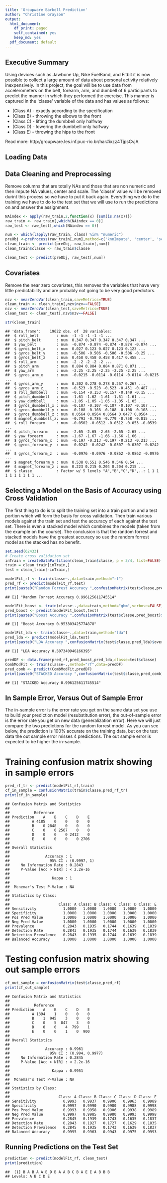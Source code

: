```yaml
---
title: 'Groupware Barbell Prediction'
author: "Christine Grayson"
output:
  html_document:
    df_print: paged
    self_contained: yes
    keep_md: yes
  pdf_document: default
---
```



## Executive Summary

Using devices such as Jawbone Up, Nike FuelBand, and Fitbit it is now possible to collect a large amount of data about personal activity relatively inexpensively. In this project, the goal will be to use data from accelerometers on the belt, forearm, arm, and dumbell of 6 participants to predict the manner in which they performed the exercise. This manner is captured in the 'classe' variable of the data and has values as follows:

* (Class A) - exactly according to the specification
* (Class B) - throwing the elbows to the front 
* (Class C) - lifting the dumbbell only halfway 
* (Class D) - lowering the dumbbell only halfway 
* (Class E) - throwing the hips to the front 

Read more: http:/groupware.les.inf.puc-rio.br/har#ixzz4TjpsCvjA

## Loading Data






## Data Cleaning and Preprocessing
Remove columns that are totally NAs and those that are non numeric and then impute NA values, center and scale. The 'classe' value will be removed durint this process so we have to put it back again. Everything we do to the training we have to do to the test set that we will use to run the predictions on and answer the assignment.


```r
NAindex <- apply(raw_train,2,function(x) {sum(is.na(x))}) 
raw_train <- raw_train[,which(NAindex == 0)]
raw_test <- raw_test[,which(NAindex == 0)]

num <- which(lapply(raw_train, class) %in% "numeric")
preObj <-preProcess(raw_train[,num],method=c('knnImpute', 'center', 'scale'))
clean_train <- predict(preObj, raw_train[,num])
clean_train$classe <- raw_train$classe

clean_test <- predict(preObj, raw_test[,num])
```

## Covariates
Remove the near zero covariates, this removes the variables that have very little predictability and are probably not going to be very good predictors.


```r
nzv <- nearZeroVar(clean_train,saveMetrics=TRUE)
clean_train <- clean_train[,nzv$nzv==FALSE]
nzv <- nearZeroVar(clean_test,saveMetrics=TRUE)
clean_test <- clean_test[,nzv$nzv==FALSE]

str(clean_train)
```

```
## 'data.frame':	19622 obs. of  28 variables:
##  $ roll_belt        : num  -1 -1 -1 -1 -1 ...
##  $ pitch_belt       : num  0.347 0.347 0.347 0.347 0.347 ...
##  $ yaw_belt         : num  -0.874 -0.874 -0.874 -0.874 -0.874 ...
##  $ gyros_belt_x     : num  0.027 0.123 0.027 0.123 0.123 ...
##  $ gyros_belt_y     : num  -0.506 -0.506 -0.506 -0.506 -0.25 ...
##  $ gyros_belt_z     : num  0.458 0.458 0.458 0.417 0.458 ...
##  $ roll_arm         : num  -2 -2 -2 -2 -2 ...
##  $ pitch_arm        : num  0.884 0.884 0.884 0.871 0.871 ...
##  $ yaw_arm          : num  -2.25 -2.25 -2.25 -2.25 -2.25 ...
##  $ gyros_arm_x      : num  -0.0215 -0.0114 -0.0114 -0.0114 -0.0215 ...
##  $ gyros_arm_y      : num  0.302 0.278 0.278 0.267 0.267 ...
##  $ gyros_arm_z      : num  -0.523 -0.523 -0.523 -0.451 -0.487 ...
##  $ roll_dumbbell    : num  -0.154 -0.153 -0.157 -0.149 -0.15 ...
##  $ pitch_dumbbell   : num  -1.61 -1.62 -1.61 -1.61 -1.61 ...
##  $ yaw_dumbbell     : num  -1.05 -1.05 -1.05 -1.05 -1.05 ...
##  $ gyros_dumbbell_x : num  -0.107 -0.107 -0.107 -0.107 -0.107 ...
##  $ gyros_dumbbell_y : num  -0.108 -0.108 -0.108 -0.108 -0.108 ...
##  $ gyros_dumbbell_z : num  0.0564 0.0564 0.0564 0.0477 0.0564 ...
##  $ magnet_dumbbell_z: num  -0.793 -0.786 -0.779 -0.758 -0.815 ...
##  $ roll_forearm     : num  -0.0502 -0.0512 -0.0512 -0.053 -0.0539 ...
##  $ pitch_forearm    : num  -2.65 -2.65 -2.65 -2.65 -2.65 ...
##  $ yaw_forearm      : num  -1.67 -1.67 -1.66 -1.66 -1.66 ...
##  $ gyros_forearm_x  : num  -0.197 -0.213 -0.197 -0.213 -0.213 ...
##  $ gyros_forearm_y  : num  -0.0242 -0.0242 -0.0307 -0.0307 -0.0242 ...
##  $ gyros_forearm_z  : num  -0.0976 -0.0976 -0.0862 -0.0862 -0.0976 ...
##  $ magnet_forearm_y : num  0.538 0.551 0.546 0.546 0.54 ...
##  $ magnet_forearm_z : num  0.223 0.215 0.204 0.204 0.215 ...
##  $ classe           : Factor w/ 5 levels "A","B","C","D",..: 1 1 1 1 1 1 1 1 1 1 ...
```

## Selecting a Model on the Basis of Accuracy using Cross Validation
The first thing to do is to split the training set into a train portion and a test portion which will form the basis for cross validation. Then train various models against the train set and test the accuracy of each against the test set. There is even a stacked model which combines the models (taken from the example on the course). The conclusion is that the random forrest and stacked models have the greatest accuracy so use the random forrest model as the stacked has no benefit. 


```r
set.seed(62433)
# Create cross validation set
inTrain = createDataPartition(clean_train$classe, p = 3/4, list=FALSE)
train = clean_train[inTrain,]
test = clean_train[-inTrain,]

modelFit_rf <- train(classe~.,data=train,method="rf")
pred_rf <- predict(modelFit_rf,test)
print(paste0("Random Forrest Accuracy ",confusionMatrix(test$classe,pred_rf)$overall["Accuracy"]))
```

```
## [1] "Random Forrest Accuracy 0.996125611745514"
```

```r
modelFit_boost <- train(classe~.,data=train,method="gbm",verbose=FALSE)
pred_boost <- predict(modelFit_boost,test)
print(paste0("Boost Accuracy ",confusionMatrix(test$classe,pred_boost)$overall["Accuracy"]))
```

```
## [1] "Boost Accuracy 0.953303425774878"
```

```r
modelFit_lda <- train(classe~.,data=train,method="lda")
pred_lda <- predict(modelFit_lda,test)
print(paste0("LDA Accuracy ",confusionMatrix(test$classe,pred_lda)$overall["Accuracy"]))
```

```
## [1] "LDA Accuracy 0.507340946166395"
```

```r
predDF <- data.frame(pred_rf,pred_boost,pred_lda,classe=test$classe)
CombModFit <- train(classe~.,method="rf",data=predDF)
pred_comb <- predict(CombModFit,predDF)
print(paste0("STACKED Accuracy ",confusionMatrix(test$classe,pred_comb)$overall["Accuracy"]))
```

```
## [1] "STACKED Accuracy 0.996125611745514"
```

## In Sample Error, Versus Out of Sample Error
The in-sample error is the error rate you get on the same data set you use to build your prediction model (resubstitution error), the out-of-sample error is the error rate you get on new data (generalization error). Here we will just compare the two predictions for the random forrest model. As you can see below, the prediction is 100% accurate on the training data, but on the test data the out sample error misses 4 predictions. The  out sample error is expected to be higher the in-sample.

# Training confusion matrix showing in sample errors

```r
pred_rf_tr <- predict(modelFit_rf,train)
cf_in_sample = confusionMatrix(train$classe,pred_rf_tr)
print(cf_in_sample)
```

```
## Confusion Matrix and Statistics
## 
##           Reference
## Prediction    A    B    C    D    E
##          A 4185    0    0    0    0
##          B    0 2848    0    0    0
##          C    0    0 2567    0    0
##          D    0    0    0 2412    0
##          E    0    0    0    0 2706
## 
## Overall Statistics
##                                      
##                Accuracy : 1          
##                  95% CI : (0.9997, 1)
##     No Information Rate : 0.2843     
##     P-Value [Acc > NIR] : < 2.2e-16  
##                                      
##                   Kappa : 1          
##                                      
##  Mcnemar's Test P-Value : NA         
## 
## Statistics by Class:
## 
##                      Class: A Class: B Class: C Class: D Class: E
## Sensitivity            1.0000   1.0000   1.0000   1.0000   1.0000
## Specificity            1.0000   1.0000   1.0000   1.0000   1.0000
## Pos Pred Value         1.0000   1.0000   1.0000   1.0000   1.0000
## Neg Pred Value         1.0000   1.0000   1.0000   1.0000   1.0000
## Prevalence             0.2843   0.1935   0.1744   0.1639   0.1839
## Detection Rate         0.2843   0.1935   0.1744   0.1639   0.1839
## Detection Prevalence   0.2843   0.1935   0.1744   0.1639   0.1839
## Balanced Accuracy      1.0000   1.0000   1.0000   1.0000   1.0000
```

# Testing confusion matrix showing out sample errors

```r
cf_out_sample = confusionMatrix(test$classe,pred_rf)
print(cf_out_sample)
```

```
## Confusion Matrix and Statistics
## 
##           Reference
## Prediction    A    B    C    D    E
##          A 1394    1    0    0    0
##          B    1  945    3    0    0
##          C    0    5  847    3    0
##          D    0    0    4  799    1
##          E    0    0    1    0  900
## 
## Overall Statistics
##                                          
##                Accuracy : 0.9961         
##                  95% CI : (0.994, 0.9977)
##     No Information Rate : 0.2845         
##     P-Value [Acc > NIR] : < 2.2e-16      
##                                          
##                   Kappa : 0.9951         
##                                          
##  Mcnemar's Test P-Value : NA             
## 
## Statistics by Class:
## 
##                      Class: A Class: B Class: C Class: D Class: E
## Sensitivity            0.9993   0.9937   0.9906   0.9963   0.9989
## Specificity            0.9997   0.9990   0.9980   0.9988   0.9998
## Pos Pred Value         0.9993   0.9958   0.9906   0.9938   0.9989
## Neg Pred Value         0.9997   0.9985   0.9980   0.9993   0.9998
## Prevalence             0.2845   0.1939   0.1743   0.1635   0.1837
## Detection Rate         0.2843   0.1927   0.1727   0.1629   0.1835
## Detection Prevalence   0.2845   0.1935   0.1743   0.1639   0.1837
## Balanced Accuracy      0.9995   0.9963   0.9943   0.9975   0.9993
```

## Running Predictions on the Test Set


```r
prediction <- predict(modelFit_rf, clean_test)
print(prediction)
```

```
##  [1] B A B A A E D B A A B C B A E E A B B B
## Levels: A B C D E
```


